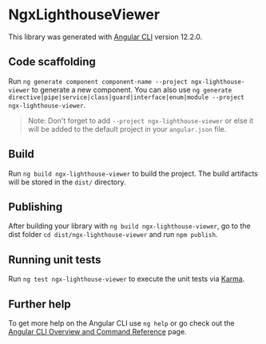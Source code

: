 # NgxLighthouseViewer

This library was generated with [Angular CLI](https://github.com/angular/angular-cli) version 12.2.0.

## Code scaffolding

Run `ng generate component component-name --project ngx-lighthouse-viewer` to generate a new component. You can also use `ng generate directive|pipe|service|class|guard|interface|enum|module --project ngx-lighthouse-viewer`.
> Note: Don't forget to add `--project ngx-lighthouse-viewer` or else it will be added to the default project in your `angular.json` file. 

## Build

Run `ng build ngx-lighthouse-viewer` to build the project. The build artifacts will be stored in the `dist/` directory.

## Publishing

After building your library with `ng build ngx-lighthouse-viewer`, go to the dist folder `cd dist/ngx-lighthouse-viewer` and run `npm publish`.

## Running unit tests

Run `ng test ngx-lighthouse-viewer` to execute the unit tests via [Karma](https://karma-runner.github.io).

## Further help

To get more help on the Angular CLI use `ng help` or go check out the [Angular CLI Overview and Command Reference](https://angular.io/cli) page.
